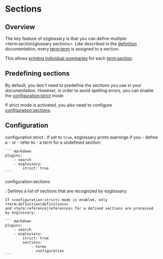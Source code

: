 # Sections

## Overview

The key feature of ezglossary is that you can define multiple
<term:section|glossary sections>. Like described in the [definition](definition.md) documentation,
every <term:term> is assigned to a section.

This allows [printing individual summaries](summary.md) for each <term:section>.

## Predefining sections

By default, you don't need to predefine the sections you use in your documentation.
However, in order to avoid spelling errors, you can enable the <configuration:strict> mode

If strict mode is activated, you also need to configure <configuration:sections>.


## Configuration

configuration:strict
:   If set to `true`, ezglossary prints warnings if you - define a - or - refer to -
    a term for a undefined section:

    ``` markdown
    plugins:
        - search
        - ezglossary:
            strict: true
    ```

configuration:sections

:   Defines a list of sections that are recognized by ezglossary.

    If <configuration:strict> mode is enabled, only <term:definition|definitions>
    and <term:reference|references> for a defined sections are processed by ezglossary:

    ``` markdown
    plugins:
        - search
        - ezglossary:
            strict: true
            sections:
                - terms
                - configuration
    ```
